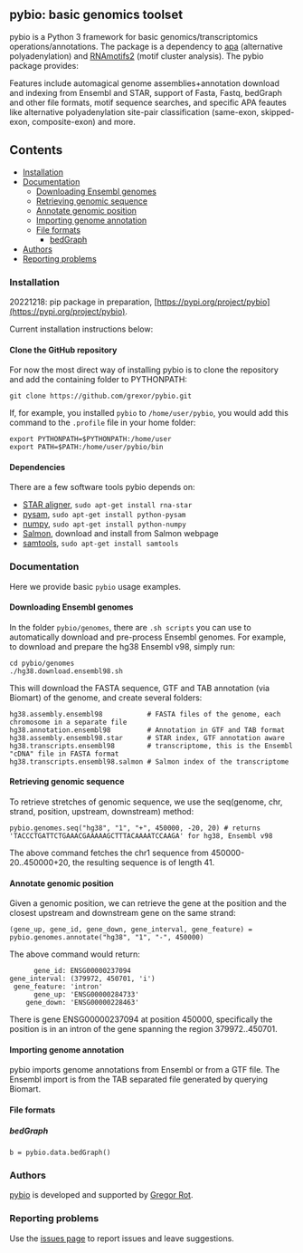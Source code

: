 ## pybio: basic genomics toolset

pybio is a Python 3 framework for basic genomics/transcriptomics operations/annotations. The package is a dependency to [apa](https://github.com/grexor/apa) (alternative polyadenylation) and [RNAmotifs2](https://github.com/grexor/rnamotifs2) (motif cluster analysis). The pybio package provides:

Features include automagical genome assemblies+annotation download and indexing from Ensembl and STAR, support of Fasta, Fastq, bedGraph and other file formats, motif sequence searches, and specific APA feautes like alternative polyadenylation site-pair classification (same-exon, skipped-exon, composite-exon) and more.

## Contents

* [Installation](#installation)
* [Documentation](#documentation)
  * [Downloading Ensembl genomes](#downloading-Ensembl-genomes)
  * [Retrieving genomic sequence](#retrieving-genomic-sequence)
  * [Annotate genomic position](#annotate-genomic-position)
  * [Importing genome annotation](#importing-genome-annotation)
  * [File formats](#file-formats)
    * [bedGraph](#bedgraph)
* [Authors](#authors)
* [Reporting problems](#reporting-problems)

### Installation

20221218: pip package in preparation, [https://pypi.org/project/pybio](https://pypi.org/project/pybio).

Current installation instructions below:

#### Clone the GitHub repository

For now the most direct way of installing pybio is to clone the repository and add the containing folder to PYTHONPATH:

```
git clone https://github.com/grexor/pybio.git
```

If, for example, you installed `pybio` to `/home/user/pybio`, you would add this command to the `.profile` file in your home folder:

```
export PYTHONPATH=$PYTHONPATH:/home/user
export PATH=$PATH:/home/user/pybio/bin
```

#### Dependencies

There are a few software tools pybio depends on:

* [STAR aligner](https://github.com/alexdobin/STAR), `sudo apt-get install rna-star`
* [pysam](https://pysam.readthedocs.io/en/latest/api.html), `sudo apt-get install python-pysam`
* [numpy](https://numpy.org/), `sudo apt-get install python-numpy`
* [Salmon](https://combine-lab.github.io/salmon/getting_started/), download and install from Salmon webpage
* [samtools](http://www.htslib.org), `sudo apt-get install samtools`

### Documentation

Here we provide basic `pybio` usage examples.

#### Downloading Ensembl genomes

In the folder `pybio/genomes`, there are `.sh scripts` you can use to automatically download and pre-process Ensembl genomes. For example, to download and prepare the hg38 Ensembl v98, simply run:

```
cd pybio/genomes
./hg38.download.ensembl98.sh
```

This will download the FASTA sequence, GTF and TAB annotation (via Biomart) of the genome, and create several folders:

```
hg38.assembly.ensembl98           # FASTA files of the genome, each chromosome in a separate file
hg38.annotation.ensembl98         # Annotation in GTF and TAB format
hg38.assembly.ensembl98.star      # STAR index, GTF annotation aware
hg38.transcripts.ensembl98        # transcriptome, this is the Ensembl "cDNA" file in FASTA format
hg38.transcripts.ensembl98.salmon # Salmon index of the transcriptome
```

#### Retrieving genomic sequence

To retrieve stretches of genomic sequence, we use the seq(genome, chr, strand, position, upstream, downstream) method:

```
pybio.genomes.seq("hg38", "1", "+", 450000, -20, 20) # returns 'TACCCTGATTCTGAAACGAAAAAGCTTTACAAAATCCAAGA' for hg38, Ensembl v98
```

The above command fetches the chr1 sequence from 450000-20..450000+20, the resulting sequence is of length 41.

#### Annotate genomic position

Given a genomic position, we can retrieve the gene at the position and the closest upstream and downstream gene on the same strand:

```
(gene_up, gene_id, gene_down, gene_interval, gene_feature) = pybio.genomes.annotate("hg38", "1", "-", 450000)
```

The above command would return:

```
      gene_id: ENSG00000237094
gene_interval: (379972, 450701, 'i')
 gene_feature: 'intron'
      gene_up: 'ENSG00000284733'
    gene_down: 'ENSG00000228463'
```

There is gene ENSG00000237094 at position 450000, specifically the position is in an intron of the gene spanning the region 379972..450701.

#### Importing genome annotation

pybio imports genome annotations from Ensembl or from a GTF file. The Ensembl import is from the TAB separated file generated by querying Biomart.

#### File formats

##### bedGraph

```
b = pybio.data.bedGraph()
```

### Authors

[pybio](https://github.com/grexor/pybio) is developed and supported by [Gregor Rot](https://grexor.github.io).

### Reporting problems

Use the [issues page](https://github.com/grexor/pybio/issues) to report issues and leave suggestions.
